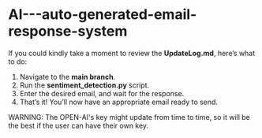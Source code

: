 # AI---auto-generated-email-response-system
If you could kindly take a moment to review the **UpdateLog.md**, here’s what to do:  
1. Navigate to the **main branch**.  <br />
2. Run the **sentiment_detection.py** script.  <br />
3. Enter the desired email, and wait for the response.  <br />
4. That’s it! You’ll now have an appropriate email ready to send. 

WARNING:
The OPEN-AI's key might update from time to time, so it will be the best if the user can have their own key.
